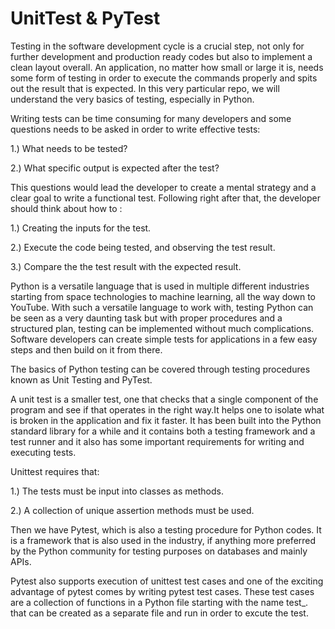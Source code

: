 # UnitTest & PyTest

Testing in the software development cycle is a crucial step, not only for further development and production ready codes but also to implement a clean layout overall. An application, no matter how small or large it is, needs some form of testing in order to execute the commands properly and spits out the result that is expected. In this very particular repo, we will understand the very basics of testing, especially in Python.

Writing tests can be time consuming for many developers and some questions needs to be asked in order to write effective tests:

1.) What needs to be tested?

2.) What specific output is expected after the test?

This questions would lead the developer to create a mental strategy and a clear goal to write a functional test. Following right after that, the developer should think about how to :

1.) Creating the inputs for the test.

2.) Execute the code being tested, and observing the test result.

3.) Compare the the test result with the expected result.

Python is a versatile language that is used in multiple different industries starting from space technologies to machine learning, all the way down to YouTube. With such a versatile language to work with, testing Python can be seen as a very daunting task but with proper procedures and a structured plan, testing can be implemented without much complications. Software developers can create simple tests for applications in a few easy steps and then build on it from there.

The basics of Python testing can be covered through testing procedures known as Unit Testing and PyTest.

A unit test is a smaller test, one that checks that a single component of the program and see if that operates in the right way.It helps one to isolate what is broken in the application and fix it faster. It has been built into the Python standard library for a while and it contains both a testing framework and a test runner and it also has some important requirements for writing and executing tests.

Unittest requires that:

1.) The tests must be input into classes as methods.

2.) A collection of unique assertion methods must be used.

Then we have Pytest, which is also a testing procedure for Python codes. It is a framework that is also used in the industry, if anything more preferred by the Python community for testing purposes on databases and mainly APIs.

Pytest also supports execution of unittest test cases and one of the exciting advantage of pytest comes by writing pytest test cases. These test cases are a collection of functions in a Python file starting with the name test_. that can be created as a separate file and run in order to excute the test.
